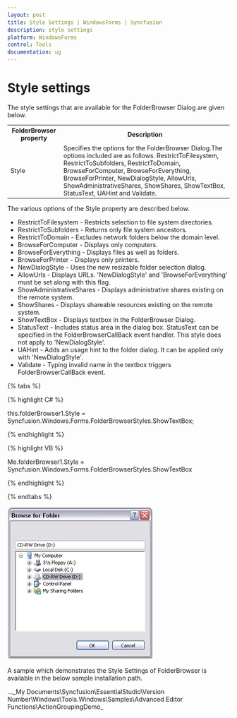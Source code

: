 ```yaml
---
layout: post
title: Style Settings | WindowsForms | Syncfusion
description: style settings
platform: WindowsForms
control: Tools
documentation: ug
---
```


# Style settings

The style settings that are available for the FolderBrowser Dialog are given below.


<table>
<tr>
<th>
FolderBrowser property</th><th>
Description</th></tr>
<tr>
<td>
Style</td><td>
Specifies the options for the FolderBrowser Dialog.The options included are as follows.
RestrictToFilesystem,
RestrictToSubfolders,
RestrictToDomain,
BrowseForComputer,
BrowseForEverything,
BrowseForPrinter,
NewDialogStyle,
AllowUrls,
ShowAdministrativeShares,
ShowShares,
ShowTextBox,
StatusText,
UAHint and
Validate.</td></tr>
</table>


The various options of the Style property are described below.

* RestrictToFilesystem - Restricts selection to file system directories.
* RestrictToSubfolders - Returns only file system ancestors.
* RestrictToDomain - Excludes network folders below the domain level.
* BrowseForComputer - Displays only computers.
* BrowseForEverything - Displays files as well as folders.
* BrowseForPrinter - Displays only printers.
* NewDialogStyle - Uses the new resizable folder selection dialog.
* AllowUrls - Displays URLs. 'NewDialogStyle' and 'BrowseForEverything' must be set along with this flag.
* ShowAdministrativeShares - Displays administrative shares existing on the remote system.
* ShowShares - Displays shareable resources existing on the remote system.
* ShowTextBox - Displays textbox in the FolderBrowser Dialog.
* StatusText - Includes status area in the dialog box. StatusText can be specified in the FolderBrowserCallBack event handler. This style does not apply to 'NewDialogStyle'.
* UAHint - Adds an usage hint to the folder dialog. It can be applied only with 'NewDialogStyle'.
* Validate - Typing invalid name in the textbox triggers FolderBrowserCallBack event.

{% tabs %}

{% highlight C# %}



this.folderBrowser1.Style = Syncfusion.Windows.Forms.FolderBrowserStyles.ShowTextBox;

{% endhighlight %}


{% highlight VB %}



Me.folderBrowser1.Style = Syncfusion.Windows.Forms.FolderBrowserStyles.ShowTextBox


{% endhighlight %}

{% endtabs %}

![](Overview_images/Overview_img411.jpeg) 



A sample which demonstrates the Style Settings of FolderBrowser is available in the below sample installation path.

…\_My Documents\Syncfusion\EssentialStudio\Version Number\Windows\Tools.Windows\Samples\Advanced Editor Functions\ActionGroupingDemo_
